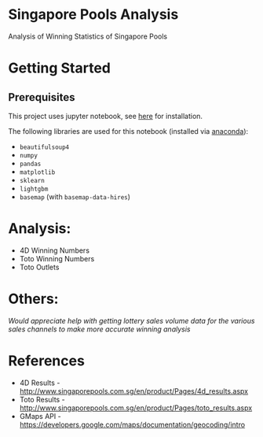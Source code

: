 # Singapore Pools Analysis
Analysis of Winning Statistics of Singapore Pools

# Getting Started
## Prerequisites
This project uses jupyter notebook, see [here](https://jupyter.readthedocs.io/en/latest/install.html) for installation.

The following libraries are used for this notebook (installed via [anaconda](https://www.anaconda.com/distribution/)):
* `beautifulsoup4`
* `numpy`
* `pandas`
* `matplotlib`
* `sklearn`
* `lightgbm`
* `basemap` (with `basemap-data-hires`)

# Analysis:
* 4D Winning Numbers
* Toto Winning Numbers
* Toto Outlets

# Others:
*Would appreciate help with getting lottery sales volume data for the various sales channels to make more accurate winning analysis*

# References
* 4D Results - http://www.singaporepools.com.sg/en/product/Pages/4d_results.aspx
* Toto Results - http://www.singaporepools.com.sg/en/product/Pages/toto_results.aspx
* GMaps API - https://developers.google.com/maps/documentation/geocoding/intro
